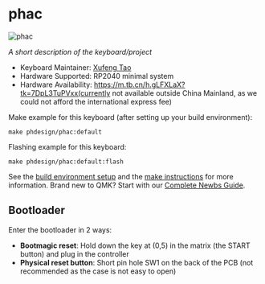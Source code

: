 # phac

![phac](https://i.imgur.com/bQdYGMf.png)

*A short description of the keyboard/project*

* Keyboard Maintainer: [Xufeng Tao](https://github.com/nonameCCC)
* Hardware Supported: RP2040 minimal system
* Hardware Availability: https://m.tb.cn/h.gLFXLaX?tk=7DpL3TuPVxx(currently not available outside China Mainland, as we could not afford the international express fee)

Make example for this keyboard (after setting up your build environment):

    make phdesign/phac:default

Flashing example for this keyboard:

    make phdesign/phac:default:flash

See the [build environment setup](https://docs.qmk.fm/#/getting_started_build_tools) and the [make instructions](https://docs.qmk.fm/#/getting_started_make_guide) for more information. Brand new to QMK? Start with our [Complete Newbs Guide](https://docs.qmk.fm/#/newbs).

## Bootloader

Enter the bootloader in 2 ways:

* **Bootmagic reset**: Hold down the key at (0,5) in the matrix (the START button) and plug in the controller
* **Physical reset button**: Short pin hole SW1 on the back of the PCB (not recommended as the case is not easy to open)
